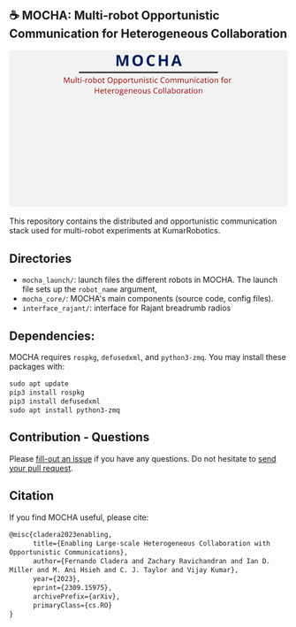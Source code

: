☕ MOCHA: Multi-robot Opportunistic Communication for Heterogeneous Collaboration
---------------------------------------------------------------------------------
![MOCHA gif](mocha.gif)

This repository contains the distributed and opportunistic communication stack used for multi-robot experiments at KumarRobotics.

## Directories

 - `mocha_launch/`: launch files the different robots in MOCHA. The launch file
   sets up the `robot_name` argument,
 - `mocha_core/`: MOCHA's main components (source code, config files).
 - `interface_rajant/`: interface for Rajant breadrumb radios

## Dependencies:

MOCHA requires `rospkg`, `defusedxml`, and `python3-zmq`. You may install these
packages with:

```
sudo apt update
pip3 install rospkg
pip3 install defusedxml
sudo apt install python3-zmq
```

## Contribution - Questions

Please [fill-out an issue](https://github.com/KumarRobotics/MOCHA/issues) if you have any questions.
Do not hesitate to [send your pull request](https://github.com/KumarRobotics/MOCHA/pulls).

## Citation

If you find MOCHA useful, please cite:

```
@misc{cladera2023enabling,
      title={Enabling Large-scale Heterogeneous Collaboration with Opportunistic Communications}, 
      author={Fernando Cladera and Zachary Ravichandran and Ian D. Miller and M. Ani Hsieh and C. J. Taylor and Vijay Kumar},
      year={2023},
      eprint={2309.15975},
      archivePrefix={arXiv},
      primaryClass={cs.RO}
}
```
